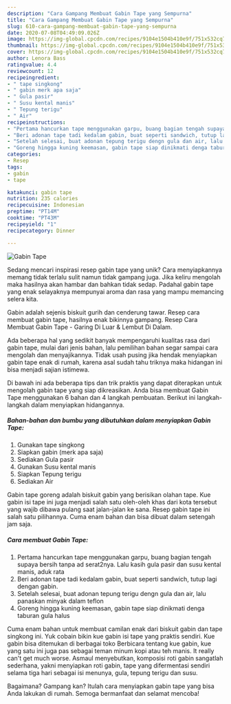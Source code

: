 ```yaml
---
description: "Cara Gampang Membuat Gabin Tape yang Sempurna"
title: "Cara Gampang Membuat Gabin Tape yang Sempurna"
slug: 610-cara-gampang-membuat-gabin-tape-yang-sempurna
date: 2020-07-08T04:49:09.026Z
image: https://img-global.cpcdn.com/recipes/9104e1504b410e9f/751x532cq70/gabin-tape-foto-resep-utama.jpg
thumbnail: https://img-global.cpcdn.com/recipes/9104e1504b410e9f/751x532cq70/gabin-tape-foto-resep-utama.jpg
cover: https://img-global.cpcdn.com/recipes/9104e1504b410e9f/751x532cq70/gabin-tape-foto-resep-utama.jpg
author: Lenora Bass
ratingvalue: 4.4
reviewcount: 12
recipeingredient:
- " tape singkong"
- " gabin merk apa saja"
- " Gula pasir"
- " Susu kental manis"
- " Tepung terigu"
- " Air"
recipeinstructions:
- "Pertama hancurkan tape menggunakan garpu, buang bagian tengah supaya bersih tanpa ad serat2nya. Lalu kasih gula pasir dan susu kental manis, aduk rata"
- "Beri adonan tape tadi kedalam gabin, buat seperti sandwich, tutup lagi dengan gabin."
- "Setelah selesai, buat adonan tepung terigu dengn gula dan air, lalu panaskan minyak dalam teflon"
- "Goreng hingga kuning keemasan, gabin tape siap dinikmati denga taburan gula halus"
categories:
- Resep
tags:
- gabin
- tape

katakunci: gabin tape 
nutrition: 235 calories
recipecuisine: Indonesian
preptime: "PT14M"
cooktime: "PT43M"
recipeyield: "1"
recipecategory: Dinner

---
```



![Gabin Tape](https://img-global.cpcdn.com/recipes/9104e1504b410e9f/751x532cq70/gabin-tape-foto-resep-utama.jpg)

Sedang mencari inspirasi resep gabin tape yang unik? Cara menyiapkannya memang tidak terlalu sulit namun tidak gampang juga. Jika keliru mengolah maka hasilnya akan hambar dan bahkan tidak sedap. Padahal gabin tape yang enak selayaknya mempunyai aroma dan rasa yang mampu memancing selera kita.

Gabin adalah sejenis biskuit gurih dan cenderung tawar. Resep cara membuat gabin tape, hasilnya enak bikinnya gampang. Resep Cara Membuat Gabin Tape - Garing Di Luar &amp; Lembut Di Dalam.

Ada beberapa hal yang sedikit banyak mempengaruhi kualitas rasa dari gabin tape, mulai dari jenis bahan, lalu pemilihan bahan segar sampai cara mengolah dan menyajikannya. Tidak usah pusing jika hendak menyiapkan gabin tape enak di rumah, karena asal sudah tahu triknya maka hidangan ini bisa menjadi sajian istimewa.


Di bawah ini ada beberapa tips dan trik praktis yang dapat diterapkan untuk mengolah gabin tape yang siap dikreasikan. Anda bisa membuat Gabin Tape menggunakan 6 bahan dan 4 langkah pembuatan. Berikut ini langkah-langkah dalam menyiapkan hidangannya.

<!--inarticleads1-->

##### Bahan-bahan dan bumbu yang dibutuhkan dalam menyiapkan Gabin Tape:

1. Gunakan  tape singkong
1. Siapkan  gabin (merk apa saja)
1. Sediakan  Gula pasir
1. Gunakan  Susu kental manis
1. Siapkan  Tepung terigu
1. Sediakan  Air


Gabin tape goreng adalah biskuit gabin yang berisikan olahan tape. Kue gabin isi tape ini juga menjadi salah satu oleh-oleh khas dari kota tersebut yang wajib dibawa pulang saat jalan-jalan ke sana. Resep gabin tape ini salah satu pilihannya. Cuma enam bahan dan bisa dibuat dalam setengah jam saja. 

<!--inarticleads2-->

##### Cara membuat Gabin Tape:

1. Pertama hancurkan tape menggunakan garpu, buang bagian tengah supaya bersih tanpa ad serat2nya. Lalu kasih gula pasir dan susu kental manis, aduk rata
1. Beri adonan tape tadi kedalam gabin, buat seperti sandwich, tutup lagi dengan gabin.
1. Setelah selesai, buat adonan tepung terigu dengn gula dan air, lalu panaskan minyak dalam teflon
1. Goreng hingga kuning keemasan, gabin tape siap dinikmati denga taburan gula halus


Cuma enam bahan untuk membuat camilan enak dari biskuit gabin dan tape singkong ini. Yuk cobain bikin kue gabin isi tape yang praktis sendiri. Kue gabin bisa ditemukan di berbagai toko Berbicara tentang kue gabin, kue yang satu ini juga pas sebagai teman minum kopi atau teh manis. It really can&#39;t get much worse. Asmaul menyebutkan, komposisi roti gabin sangatlah sederhana, yakni menyiapkan roti gabin, tape yang difermentasi sendiri selama tiga hari sebagai isi menunya, gula, tepung terigu dan susu. 

Bagaimana? Gampang kan? Itulah cara menyiapkan gabin tape yang bisa Anda lakukan di rumah. Semoga bermanfaat dan selamat mencoba!
